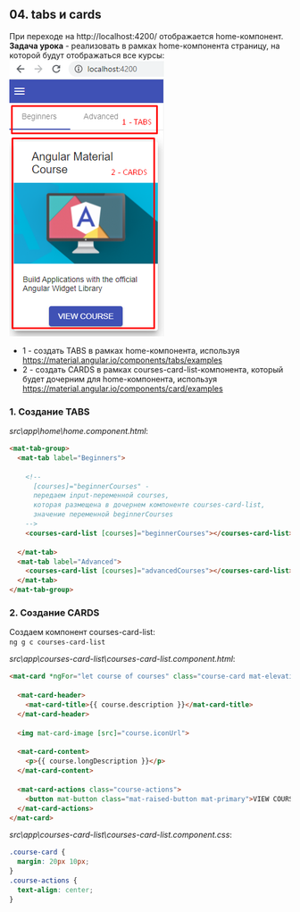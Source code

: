 ## 04. tabs и cards

При переходе на http://localhost:4200/ отображается home-компонент. **Задача урока** - реализовать в рамках home-компонента страницу, на которой будут отображаться все курсы:    
![](./imgs/04.1.png)   

- 1 - создать TABS в рамках home-компонента, используя https://material.angular.io/components/tabs/examples
- 2 - создать CARDS в рамках courses-card-list-компонента, который будет дочерним для home-компонента, используя https://material.angular.io/components/card/examples

### 1. Создание TABS

*src\app\home\home.component.html*:
```html
<mat-tab-group>
  <mat-tab label="Beginners">

    <!-- 
      [courses]="beginnerCourses" - 
      передаем input-переменной courses,
      которая размещена в дочернем компоненте courses-card-list,
      значение переменной beginnerCourses
    -->
    <courses-card-list [courses]="beginnerCourses"></courses-card-list>
    
  </mat-tab>
  <mat-tab label="Advanced">
    <courses-card-list [courses]="advancedCourses"></courses-card-list>
  </mat-tab>
</mat-tab-group>
```

### 2. Создание CARDS

Создаем компонент courses-card-list:  
`ng g c courses-card-list`

*src\app\courses-card-list\courses-card-list.component.html*:
```html
<mat-card *ngFor="let course of courses" class="course-card mat-elevation-z10">

  <mat-card-header>
    <mat-card-title>{{ course.description }}</mat-card-title>
  </mat-card-header>

  <img mat-card-image [src]="course.iconUrl">

  <mat-card-content>
    <p>{{ course.longDescription }}</p>
  </mat-card-content>

  <mat-card-actions class="course-actions">
    <button mat-button class="mat-raised-button mat-primary">VIEW COURSE</button>
  </mat-card-actions>
</mat-card>
```

*src\app\courses-card-list\courses-card-list.component.css*:
```css
.course-card {
  margin: 20px 10px;
}
.course-actions {
  text-align: center;
}
```